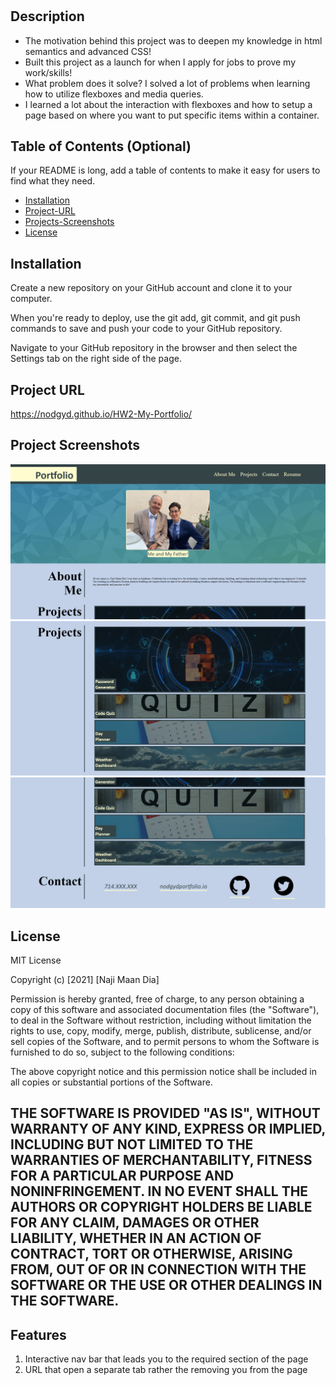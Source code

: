 # <Your-Project-Title>

## Description
- The motivation behind this project was to deepen my knowledge in html semantics and advanced CSS!
- Built this project as a launch for when I apply for jobs to prove my work/skills!
- What problem does it solve? I solved a lot of problems when learning how to utilize flexboxes and media queries.
- I learned a lot about the interaction with flexboxes and how to setup a page based on where you want to put specific items within a container. 

## Table of Contents (Optional)
If your README is long, add a table of contents to make it easy for users to find what they need.
- [Installation](#installation)
- [Project-URL](#Project-URL)
- [Projects-Screenshots](#Project-Screenshots)
- [License](#license)

## Installation
Create a new repository on your GitHub account and clone it to your computer.

When you're ready to deploy, use the git add, git commit, and git push commands to save and push your code to your GitHub repository.

Navigate to your GitHub repository in the browser and then select the Settings tab on the right side of the page.
  
## Project URL
https://nodgyd.github.io/HW2-My-Portfolio/

## Project Screenshots
![project screenshot 1](./Assets/Images/ProjectScreenshots/screenshot1.png)   
![[project screenshot 2]](./Assets/Images/ProjectScreenshots/screenshot2.jpg)
![project screenshot 3](./Assets/Images/ProjectScreenshots/screenshot3.png)


## License
MIT License

Copyright (c) [2021] [Naji Maan Dia]

Permission is hereby granted, free of charge, to any person obtaining a copy
of this software and associated documentation files (the "Software"), to deal
in the Software without restriction, including without limitation the rights
to use, copy, modify, merge, publish, distribute, sublicense, and/or sell
copies of the Software, and to permit persons to whom the Software is
furnished to do so, subject to the following conditions:

The above copyright notice and this permission notice shall be included in all
copies or substantial portions of the Software.

THE SOFTWARE IS PROVIDED "AS IS", WITHOUT WARRANTY OF ANY KIND, EXPRESS OR
IMPLIED, INCLUDING BUT NOT LIMITED TO THE WARRANTIES OF MERCHANTABILITY,
FITNESS FOR A PARTICULAR PURPOSE AND NONINFRINGEMENT. IN NO EVENT SHALL THE
AUTHORS OR COPYRIGHT HOLDERS BE LIABLE FOR ANY CLAIM, DAMAGES OR OTHER
LIABILITY, WHETHER IN AN ACTION OF CONTRACT, TORT OR OTHERWISE, ARISING FROM,
OUT OF OR IN CONNECTION WITH THE SOFTWARE OR THE USE OR OTHER DEALINGS IN THE
SOFTWARE.
---


## Features
1. Interactive nav bar that leads you to the required section of the page
2. URL that open a separate tab rather the removing you from the page

